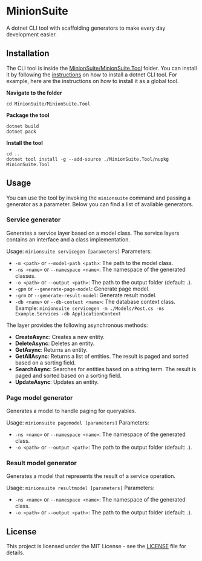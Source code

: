 # MinionSuite

A dotnet CLI tool with scaffolding generators to make every day development easier.

## Installation

The CLI tool is inside the [MinionSuite/MinionSuite.Tool](MinionSuite/MinionSuite.Tool) folder. You can install it by following the [instructions](https://docs.microsoft.com/en-us/dotnet/core/tools/global-tools-how-to-create) on how to install a dotnet CLI tool.
For example, here are the instructions on how to install it as a global tool.

**Navigate to the folder**

```
cd MinionSuite/MinionSuite.Tool
```

**Package the tool**

```
dotnet build
dotnet pack
```

**Install the tool**

```
cd ..
dotnet tool install -g --add-source ./MinionSuite.Tool/nupkg MinionSuite.Tool
```

## Usage

You can use the tool by invoking the `minionsuite` command and passing a generator as a parameter. Below you can find a list of available generators.

### Service generator

Generates a service layer based on a model class. The service layers contains an interface and a class implementation.

Usage: `minionsuite servicegen [parameters]`
Parameters:
- `-m <path>` or `--model-path <path>`: The path to the model class.
- `-ns <name>` or `--namespace <name>`: The namespace of the generated classes.
- `-o <path>` or `--output <path>`: The path to the output folder (default: .).
- `-gpm` or `--generate-page-model`: Generate page model.
- `-grm` or `--generate-result-model`: Generate result model.
- `-db <name>` or `--db-context <name>`: The database context class.
Example: `minionsuite servicegen -m ./Models/Post.cs -ns Example.Services -db ApplicationContext`

The layer provides the following asynchronous methods:
- **CreateAsync**: Creates a new entity.
- **DeleteAsync**: Deletes an entity.
- **GetAsync**: Returns an entity.
- **GetAllAsync**: Returns a list of entities. The result is paged and sorted based on a sorting field.
- **SearchAsync**: Searches for entities based on a string term. The result is paged and sorted based on a sorting field.
- **UpdateAsync**: Updates an entity.

### Page model generator

Generates a model to handle paging for queryables.

Usage: `minionsuite pagemodel [parameters]`
Parameters:
- `-ns <name>` or `--namespace <name>`: The namespace of the generated class.
- `-o <path>` or `--output <path>`: The path to the output folder (default: .).

### Result model generator

Generates a model that represents the result of a service operation.

Usage: `minionsuite resultmodel [parameters]`
Parameters:
- `-ns <name>` or `--namespace <name>`: The namespace of the generated class.
- `-o <path>` or `--output <path>`: The path to the output folder (default: .).

## License

This project is licensed under the MIT License - see the [LICENSE](LICENSE) file for details.
